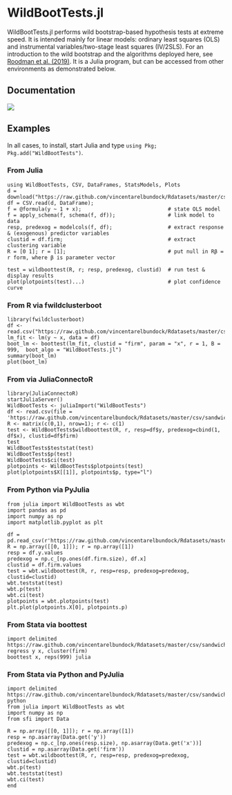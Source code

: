 # WildBootTests.jl
WildBootTests.jl performs wild bootstrap-based hypothesis tests at extreme speed. It is intended mainly for linear models: ordinary least squares (OLS) and instrumental variables/two-stage least squares (IV/2SLS). For an introduction to the wild bootstrap and the algorithms deployed here, see [Roodman et al. (2019)](https://www.econ.queensu.ca/sites/econ.queensu.ca/files/qed_wp_1406.pdf). It is a Julia program, but can be accessed from other environments as demonstrated below.

## Documentation
[![](https://img.shields.io/badge/docs-dev-blue.svg)](https://droodman.github.io/WildBootTests.jl/dev)

## Examples

In all cases, to install, start Julia and type `using Pkg; Pkg.add("WildBootTests")`.

### From Julia

```
using WildBootTests, CSV, DataFrames, StatsModels, Plots
d = download("https://raw.github.com/vincentarelbundock/Rdatasets/master/csv/sandwich/PetersenCL.csv");
df = CSV.read(d, DataFrame);
f = @formula(y ~ 1 + x);                            # state OLS model
f = apply_schema(f, schema(f, df));                 # link model to data
resp, predexog = modelcols(f, df);                  # extract response & (exogenous) predictor variables
clustid = df.firm;                                  # extract clustering variable
R = [0 1]; r = [1];                                 # put null in Rβ = r form, where β is parameter vector

test = wildboottest(R, r; resp, predexog, clustid)  # run test & display results
plot(plotpoints(test)...)                           # plot confidence curve
```

### From R via fwildclusterboot
```
library(fwildclusterboot)
df <- read.csv("https://raw.github.com/vincentarelbundock/Rdatasets/master/csv/sandwich/PetersenCL.csv")
lm_fit <- lm(y ~ x, data = df)
boot_lm <- boottest(lm_fit, clustid = "firm", param = "x", r = 1, B = 999,  boot_algo = "WildBootTests.jl")
summary(boot_lm)
plot(boot_lm)
```

### From via JuliaConnectoR
```
library(JuliaConnectoR)
startJuliaServer()
WildBootTests <- juliaImport("WildBootTests")
df <- read.csv(file = 'https://raw.github.com/vincentarelbundock/Rdatasets/master/csv/sandwich/PetersenCL.csv')
R <- matrix(c(0,1), nrow=1); r <- c(1)
test <- WildBootTests$wildboottest(R, r, resp=df$y, predexog=cbind(1, df$x), clustid=df$firm)
test
WildBootTests$teststat(test)
WildBootTests$p(test)
WildBootTests$ci(test)
plotpoints <- WildBootTests$plotpoints(test)
plot(plotpoints$X[[1]], plotpoints$p, type="l")
```

### From Python via PyJulia
```
from julia import WildBootTests as wbt
import pandas as pd
import numpy as np
import matplotlib.pyplot as plt

df = pd.read_csv(r'https://raw.github.com/vincentarelbundock/Rdatasets/master/csv/sandwich/PetersenCL.csv')
R = np.array([[0, 1]]); r = np.array([1])
resp = df.y.values
predexog = np.c_[np.ones(df.firm.size), df.x]
clustid = df.firm.values
test = wbt.wildboottest(R, r, resp=resp, predexog=predexog, clustid=clustid)
wbt.teststat(test)
wbt.p(test)
wbt.ci(test)
plotpoints = wbt.plotpoints(test)
plt.plot(plotpoints.X[0], plotpoints.p)
```

### From Stata via boottest
```
import delimited https://raw.github.com/vincentarelbundock/Rdatasets/master/csv/sandwich/PetersenCL.csv
regress y x, cluster(firm)
boottest x, reps(999) julia
```

### From Stata via Python and PyJulia
```
import delimited https://raw.github.com/vincentarelbundock/Rdatasets/master/csv/sandwich/PetersenCL.csv
python
from julia import WildBootTests as wbt
import numpy as np
from sfi import Data

R = np.array([[0, 1]]); r = np.array([1])
resp = np.asarray(Data.get('y'))
predexog = np.c_[np.ones(resp.size), np.asarray(Data.get('x'))]
clustid = np.asarray(Data.get('firm'))
test = wbt.wildboottest(R, r, resp=resp, predexog=predexog, clustid=clustid)
wbt.p(test)
wbt.teststat(test)
wbt.ci(test)
end
```
